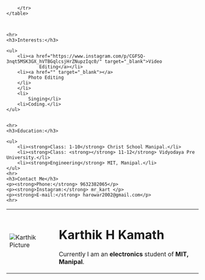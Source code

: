 <!DOCTYPE html>
<html lang="en">

<head>
    <meta charset="UTF-8">
    <meta name="viewport" content="width=device-width, initial-scale=1.0">
    <title>Karthik's personal website.</title>
</head>

<body>
    <table cellspacing="20px">
        <tr>
            <td>
                <img src="https://scontent-sin6-1.cdninstagram.com/v/t51.2885-19/s150x150/126431550_494401801493236_5659381466380160577_n.jpg?_nc_ht=scontent-sin6-1.cdninstagram.com&_nc_ohc=Q7d8eNpXGxEAX8k_FDR&tp=25&oh=60c326b04c6f00e79d93b5f124894f2f&oe=5FE136D6"
                    alt="Karthik Picture">
            </td>
            <td>
                <h1>Karthik H Kamath</h1>
                <p> Currently I am an <strong>electronics</strong> student of<strong> MIT, Manipal</strong>. </p>
            </td>

        </tr>
    </table>



    <hr>
    <h3>Interests:</h3>

    <ul>
        <li><a href="https://www.instagram.com/p/CGFSQ-3nqt5MSK3GX_hVTBGqlcsjHrZNupzIqc0/" target="_blank">Video
                Editing</a></li>
        <li><a href="" target="_blank"></a>
            Photo Editing
        </li>
        </li>
        <li>
            Singing</li>
        <li>Coding.</li>
    </ul>


    <hr>
    <h3>Education:</h3>

    <ul>
        <li><strong>Class: 1-10</strong> Christ School Manipal.</li>
        <li><strong>Class: <strong></strong> 11-12</strong> Vidyodaya Pre University.</li>
        <li><strong>Engineering</strong> MIT, Manipal.</li>
    </ul>
    <hr>
    <h3>Contact Me</h3>
    <p><strong>Phone:</strong> 9632382065</p>
    <p><strong>Instagram:</strong> mr_kart </p>
    <p><strong>E-mail:</strong> harowar2002@gmail.com</p>
    <hr>


</body>

</html>
